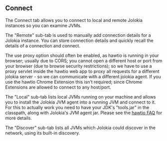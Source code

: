 ## Connect

The Connect tab allows you to connect to local and remote Jolokia instances so you can examine JVMs.

The "Remote" sub-tab is used to manually add connection details for a Jolokia instance.  You can store connection details and quickly recall the details of a connection and connect.

The use proxy option should often be enabled, as hawtio is running in your browser; usually due to CORS; you cannot open a different host or port from your browser (due to browse security restrictions); so we have to use a proxy servlet inside the hawtio web app to proxy all requests for a different jolokia server - so we can communicate with a different jolokia agent.
If you use the hawtio Chrome Extension this isn’t required; since Chrome Extensions are allowed to connect to any host/port.

The "Local" sub-tab lists local JVMs running on your machine and allows you to install the Jolokia JVM agent into a running JVM and connect to it. For this to actually work you need to have your JDK's "tools.jar" in the classpath, along with Jolokia's JVM agent jar. Please see the [hawtio FAQ](http://hawt.io/faq/index.html) for more details.

The "Discover" sub-tab lists all JVMs which Jolokia could discover in the network, using its built-in discovery.
